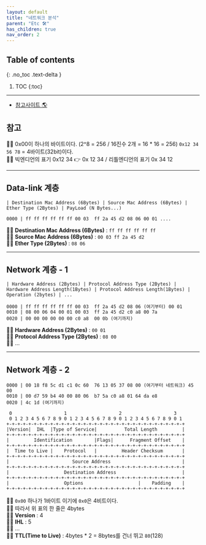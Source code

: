 ```yaml
---
layout: default
title: "네트워크 분석"
parent: "Etc 🛠"
has_children: true
nav_order: 2
---
```


## Table of contents
{: .no_toc .text-delta }

1. TOC
{:toc}

---

* [참고사이트 🌎](https://blog.naver.com/PostView.nhn?blogId=ak0402&logNo=221545095163)

## 참고

👩‍💻 0x00이 하나의 바이트이다. (2^8 = 256 / 16진수 2개 = 16 * 16 = 256) `0x12 34 56 78` = 4바이트(32bit)이다.<br>
👩‍💻 빅엔디언의 표기 0x12 34 👉 0x 12 34 / 리틀엔디언의 표기 0x 34 12<br>

---

## Data-link 계층

```
| Destination Mac Address (6Bytes) | Source Mac Address (6Bytes) | Ether Type (2Bytes) | PayLoad (N Bytes...) 
```

```
0000 | ff ff ff ff ff ff 00 03  ff 2a 45 d2 08 06 00 01 ....
```

👩‍💻 **Destination Mac Address (6Bytes)** : `ff ff ff ff ff ff`<br>
👩‍💻 **Source Mac Address (6Bytes)** : `00 03 ff 2a 45 d2`<br>
👩‍💻 **Ether Type (2Bytes)** : `08 06`<br>

---

## Network 계층 - 1

```
| Hardware Address (2Bytes) | Protocol Address Type (2Bytes) | Hardware Address Length(1Bytes) | Protocol Address Length(1Bytes) | Operation (2bytes) | ...
```

```
0000 | ff ff ff ff ff ff 00 03  ff 2a 45 d2 08 06 (여기부터) 00 01
0010 | 08 00 06 04 00 01 00 03  ff 2a 45 d2 c0 a8 00 7a
0020 | 00 00 00 00 00 00 c0 a8  00 0b (여기까지)
```

👩‍💻 **Hardware Address (2Bytes)** : `00 01`<br>
👩‍💻 **Protocol Address Type (2Bytes)** : `08 00`<br>
👩‍💻 ...

---

## Network 계층 - 2

```
0000 | 00 18 f8 5c d1 c1 0c 60  76 13 05 37 08 00 (여기부터 네트워크) 45 00
0010 | 00 d7 59 b4 40 00 80 06  b7 5a c0 a8 01 64 da e8
0020 | 4c 1d (여기까지)
```

```
 0                   1                   2                   3
 0 1 2 3 4 5 6 7 8 9 0 1 2 3 4 5 6 7 8 9 0 1 2 3 4 5 6 7 8 9 0 1
+-+-+-+-+-+-+-+-+-+-+-+-+-+-+-+-+-+-+-+-+-+-+-+-+-+-+-+-+-+-+-+-+
|Version|  IHL  |Type of Service|          Total Length         |
+-+-+-+-+-+-+-+-+-+-+-+-+-+-+-+-+-+-+-+-+-+-+-+-+-+-+-+-+-+-+-+-+
|         Identification        |Flags|      Fragment Offset    |
+-+-+-+-+-+-+-+-+-+-+-+-+-+-+-+-+-+-+-+-+-+-+-+-+-+-+-+-+-+-+-+-+
|  Time to Live |    Protocol   |         Header Checksum       |
+-+-+-+-+-+-+-+-+-+-+-+-+-+-+-+-+-+-+-+-+-+-+-+-+-+-+-+-+-+-+-+-+
|                       Source Address                          |
+-+-+-+-+-+-+-+-+-+-+-+-+-+-+-+-+-+-+-+-+-+-+-+-+-+-+-+-+-+-+-+-+
|                    Destination Address                        |
+-+-+-+-+-+-+-+-+-+-+-+-+-+-+-+-+-+-+-+-+-+-+-+-+-+-+-+-+-+-+-+-+
|                    Options                    |    Padding    |
+-+-+-+-+-+-+-+-+-+-+-+-+-+-+-+-+-+-+-+-+-+-+-+-+-+-+-+-+-+-+-+-+
```

👩‍💻 `0x00` 하나가 1바이트 이기에 `0x0`은 4비트이다.<br>
👩‍💻 따라서 위 표의 한 줄은 4bytes<br>
👩‍💻 **Version** : 4<br>
👩‍💻 **IHL** : 5<br>
👩‍💻 ...<br>
👩‍💻 **TTL(Time to Live)** : 4bytes * 2 = 8bytes를 건너 뛰고 `80`(128)